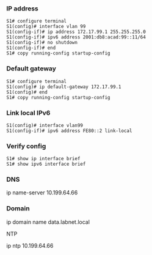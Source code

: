 ### IP address

```
S1# configure terminal
S1(config)# interface vlan 99
S1(config-if)# ip address 172.17.99.1 255.255.255.0
S1(config-if)# ipv6 address 2001:db8:acad:99::11/64
S1(config-if)# no shutdown
S1(config-if)# end
S1# copy running-config startup-config
```

### Default gateway

```
S1# configure terminal
S1(config)# ip default-gateway 172.17.99.1
S1(config)# end
S1# copy running-config startup-config
```

### Link local IPv6

```
S1(config)# interface vlan99
S1(config-if)# ipv6 address FE80::2 link-local
```

### Verify config

```
S1# show ip interface brief
S1# show ipv6 interface brief
```

### DNS

ip name-server 10.199.64.66

### Domain

ip domain name data.labnet.local

NTP

ip ntp 10.199.64.66
